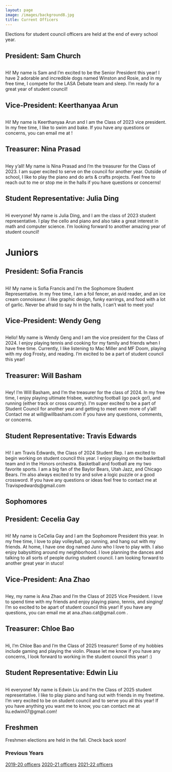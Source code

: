 ```yaml
---
layout: page
image: /images/background8.jpg
title: Current Officers
---
```

Elections for student council officers are held at the end of every school year.
## President: Sam Church
<figure style="width: 400px" class="align-center">
  <img src="{{ '/images/sam church photo.jpg' | absolute_url }}" alt="">
</figure>
Hi! My name is Sam and I’m excited to be the Senior President this year! I have 2 adorable and incredible dogs named Winston and Rosie, and in my free time, I compete for the LASA Debate team and sleep. I’m ready for a great year of student council!

## Vice-President: Keerthanyaa Arun
<figure style="width: 400px" class="align-center">
  <img src="{{ '/images/Keerthanyaa2.png' | absolute_url }}" alt="">
</figure>
Hi! My name is Keerthanyaa Arun and I am the Class of 2023 vice president. In my free time, I like to swim and bake. If you have any questions or concerns, you can email me at <keerthanyaa@gmail.com>!

## Treasurer: Nina Prasad
<figure style="width: 350px" class="align-center">
  <img src="{{ '/images/Nina Prasad.JPG' | absolute_url }}" alt="">
</figure>
Hey y’all! My name is Nina Prasad and I’m the treasurer for the Class of 2023. I am super excited to serve on the council for another year. Outside of school,  I like to play the piano and do arts & crafts projects. Feel free to reach out to me or stop me in the halls if you have questions or concerns!

## Student Representative: Julia Ding
<figure style="width: 400px" class="align-center">
  <img src="{{ '/images/julia2022.JPG' | absolute_url }}" alt="">
</figure>
Hi everyone! My name is Julia Ding, and I am the class of 2023 student representative. I play the cello and piano and also take a great interest in math and computer science. I’m looking forward to another amazing year of student council!

# Juniors
## President: Sofia Francis
<figure style="width: 400px" class="align-center">
  <img src="{{ '/images/sofia_francis - 1.jpeg' | absolute_url }}" alt="">
</figure>
Hi! My name is Sofia Francis and I’m the Sophomore Student Representative. In my free time, I am a foil fencer, an avid reader, and an ice cream connoisseur. I like graphic design, funky earrings, and food with a lot of garlic. Never be afraid to say hi in the halls, I can’t wait to meet you!

## Vice-President: Wendy Geng
<figure style="width: 400px" class="align-center">
  <img src="{{ '/images/wendy.jpeg' | absolute_url }}" alt="">
</figure>
Hello! My name is Wendy Geng and I am the vice president for the Class of 2024. I enjoy playing tennis and cooking for my family and friends when I have free time. Currently, I like listening to Mac Miller and MF Doom, playing with my dog Frosty, and reading. I’m excited to be a part of student council this year!

## Treasurer: Will Basham
<figure style="width: 350px" class="align-center">
  <img src="{{ '/images/will2022.jpeg' | absolute_url }}" alt="">
</figure>
Hey! I’m Will Basham, and I’m the treasurer for the class of 2024. In my free time, I enjoy playing ultimate frisbee, watching football (go pack go!), and running (either track or cross country). I’m super excited to be a part of Student Council for another year and getting to meet even more of y’all! Contact me at will@willbasham.com if you have any questions, comments, or concerns. 

## Student Representative: Travis Edwards
<figure style="width: 400px" class="align-center">
  <img src="{{ '/images/travis2022.jpeg' | absolute_url }}" alt="">
</figure>
Hi! I am Travis Edwards, the Class of 2024 Student Rep. I am excited to begin working on student council this year. I enjoy playing on the basketball team and in the Honors orchestra. Basketball and football are my two favorite sports. I am a big fan of the Baylor Bears, Utah Jazz, and Chicago Bears. I’m also always excited to try and solve a logic puzzle or a good crossword. If you have any questions or ideas feel free to contact me at Travispedwards@gmail.com

## Sophomores
## President: Cecelia Gay
<figure style="width: 400px" class="align-center">
  <img src="{{ '/images/cecelia2022.jpeg' | absolute_url }}" alt="">
</figure>
Hi! My name is CeCelia Gay and I am the Sophomore President this year. In my free time, I love to play volleyball, go running, and hang out with my friends. At home, I have one dog named Juno who I love to play with. I also enjoy babysitting around my neighborhood. I love planning the dances and talking to all sorts of people during student council. I am looking forward to another great year in stuco!

## Vice-President: Ana Zhao
<figure style="width: 400px" class="align-center">
  <img src="{{ '/images/ana2022.jpeg' | absolute_url }}" alt="">
</figure>
Hey, my name is Ana Zhao and I’m the Class of 2025 Vice President. I love to spend time with my friends and enjoy playing piano, tennis, and singing! I’m so excited to be apart of student council this year! If you have any questions, you can email me at ana.zhao.cat@gmail.com .

## Treasurer: Chloe Bao
<figure style="width: 350px" class="align-center">
  <img src="{{ '/images/chloe2022.jpeg' | absolute_url }}" alt="">
</figure>
Hi, I’m Chloe Bao and I’m the Class of 2025 treasurer! Some of my hobbies include gaming and playing the violin. Please let me know if you have any concerns, I look forward to working in the student council this year! :)

## Student Representative: Edwin Liu
<figure style="width: 400px" class="align-center">
  <img src="{{ '/images/Edwin_Liu.jpeg' | absolute_url }}" alt="">
</figure>
Hi everyone! My name is Edwin Liu and I’m the Class of 2025 student representative. I like to play piano and hang out with friends in my freetime. I’m very excited to be on student council and to serve you all this year! If you have anything you want me to know, you can contact me at liu.edwin07@gmail.com!

## Freshmen
Freshmen elections are held in the fall. Check back soon!

### Previous Years
[2019-20 officers](https://lasastuco.org/Current-Officers/2019-20-Officers/)
[2020-21 officers](https://lasastuco.org/Current-Officers/2020-21-Officers/)
[2021-22 officers](https://lasastuco.org/Current-Officers/2021-22-Officers/)